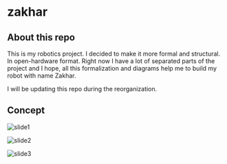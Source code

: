 # zakhar

## About this repo

This is my robotics project. I decided to make it more formal and structural. In open-hardware format. Right now I have a lot of separated parts of the project and I hope, all this formalization and diagrams help me to build my robot with name Zakhar.

I will be updating this repo during the reorganization.

## Concept

![slide1](https://github.com/dongrama/zakhar/blob/master/docs/concept_slide1.png?raw=true)

![slide2](https://github.com/dongrama/zakhar/blob/master/docs/concept_slide2.png?raw=true)

![slide3](https://github.com/dongrama/zakhar/blob/master/docs/concept_slide3.png?raw=true)